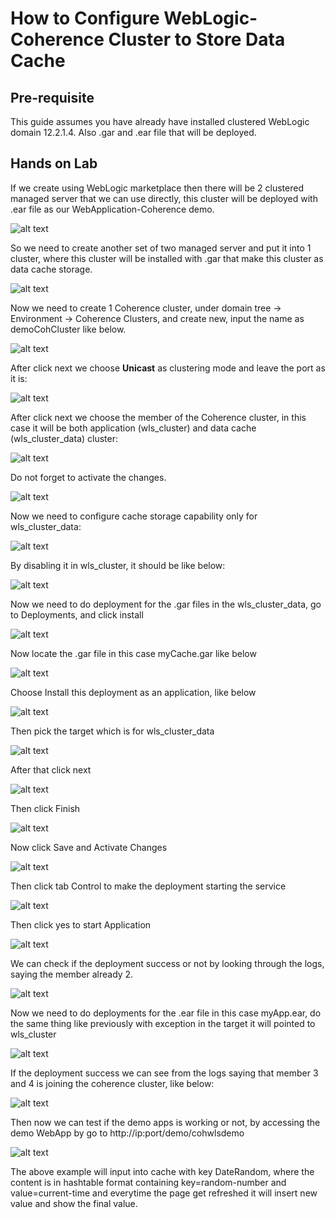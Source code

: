 # How to Configure WebLogic-Coherence Cluster to Store Data Cache

## Pre-requisite

This guide assumes you have already have installed clustered WebLogic domain 12.2.1.4. Also .gar and .ear file that will be deployed.

## Hands on Lab

If we create using WebLogic marketplace then there will be 2 clustered managed server that we can use directly, this cluster will be deployed with .ear file as our WebApplication-Coherence demo.

![alt text](images/Coh01.jpg)

So we need to create another set of two managed server and put it into 1 cluster, where this cluster will be installed with .gar that make this cluster as data cache storage.

![alt text](images/Coh02.jpg)

Now we need to create 1 Coherence cluster, under domain tree -> Environment -> Coherence Clusters, and create new, input the name as demoCohCluster like below.

![alt text](images/Coh03.jpg)

After click next we choose **Unicast** as clustering mode and leave the port as it is:

![alt text](images/Coh04.jpg)

After click next we choose the member of the Coherence cluster, in this case it will be both application (wls_cluster) and data cache (wls_cluster_data) cluster:

![alt text](images/Coh05.jpg)

Do not forget to activate the changes.

![alt text](images/Coh06.jpg)

Now we need to configure cache storage capability only for wls_cluster_data:

![alt text](images/Coh07.jpg)

By disabling it in wls_cluster, it should be like below:

![alt text](images/Coh08.jpg)

Now we need to do deployment for the .gar files in the wls_cluster_data, go to Deployments, and click install

![alt text](images/Coh09.jpg)

Now locate the .gar file in this case myCache.gar like below

![alt text](images/Coh10.jpg)

Choose Install this deployment as an application, like below

![alt text](images/Coh11.jpg)

Then pick the target which is for wls_cluster_data

![alt text](images/Coh12.jpg)

After that click next

![alt text](images/Coh13.jpg)

Then click Finish

![alt text](images/Coh14.jpg)

Now click Save and Activate Changes

![alt text](images/Coh15.jpg)

Then click tab Control to make the deployment starting the service

![alt text](images/Coh16.jpg)

Then click yes to start Application

![alt text](images/Coh17.jpg)

We can check if the deployment success or not by looking through the logs, saying the member already 2.

![alt text](images/Coh18.jpg)

Now we need to do deployments for the .ear file in this case myApp.ear, do the same thing like previously with exception in the target it will pointed to wls_cluster

![alt text](images/Coh19.jpg)

If the deployment success we can see from the logs saying that member 3 and 4 is joining the coherence cluster, like below:

![alt text](images/Coh20.jpg)

Then now we can test if the demo apps is working or not, by accessing the demo WebApp by go to http://ip:port/demo/cohwlsdemo

![alt text](images/Coh21.jpg)

The above example will input into cache with key DateRandom, where the content is in hashtable format containing key=random-number and value=current-time and everytime the page get refreshed it will insert new value and show the final value.
